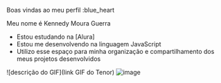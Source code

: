  Boas vindas ao meu perfil :blue_heart

Meu nome é Kennedy Moura Guerra

- Estou estudando na [Alura]
- Estou me desenvolvendo na linguagem JavaScript
- Utilizo esse espaço para minha organização e compartilhamento dos meus projetos desenvolvidos

![descrição do GIF](link GIF do Tenor)
![image](https://github.com/kennedyguerra/KENNEDY/assets/88368911/14a6a5e3-f3ce-4d13-afd6-3a20c6e1d74b)
